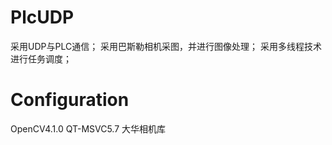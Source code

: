 # PlcUDP
采用UDP与PLC通信；
采用巴斯勒相机采图，并进行图像处理；
采用多线程技术进行任务调度；
# Configuration
  OpenCV4.1.0
  QT-MSVC5.7
  大华相机库
